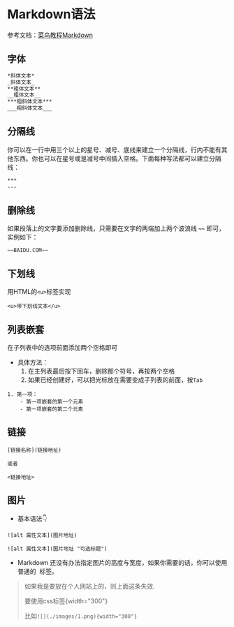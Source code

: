 # Markdown语法

参考文档：[菜鸟教程Markdown](https://www.runoob.com/markdown/md-tutorial.html)

## 字体

```markdown
*斜体文本*
_斜体文本_
**粗体文本**
__粗体文本__
***粗斜体文本***
___粗斜体文本___
```

## 分隔线

你可以在一行中用三个以上的星号、减号、底线来建立一个分隔线，行内不能有其他东西。你也可以在星号或是减号中间插入空格。下面每种写法都可以建立分隔线：

```markdown
***
---
```

## 删除线

如果段落上的文字要添加删除线，只需要在文字的两端加上两个波浪线 **`~~`** 即可，实例如下：

```
~~BAIDU.COM~~
```

## 下划线

用HTML的`<u>`标签实现

```
<u>带下划线文本</u>
```

## 列表嵌套

在子列表中的选项前面添加两个空格即可

* 具体方法：
  1. 在主列表最后按下回车，删除那个符号，再按两个空格
  2. 如果已经创建好，可以把光标放在需要变成子列表的前面，按`Tab`

```
1. 第一项：
    - 第一项嵌套的第一个元素
    - 第一项嵌套的第二个元素
```

## 链接

```
[链接名称](链接地址)

或者

<链接地址>
```

## 图片

* 基本语法👇

```
![alt 属性文本](图片地址)

![alt 属性文本](图片地址 "可选标题")
```



* Markdown 还没有办法指定图片的高度与宽度，如果你需要的话，你可以使用普通的 <img> 标签。

>  如果我是要放在个人网站上的，则上面这条失效.
>
> 要使用css标签{width="300"}
>
> 比如`![](./images/1.png){width="300"}`
>
> 

